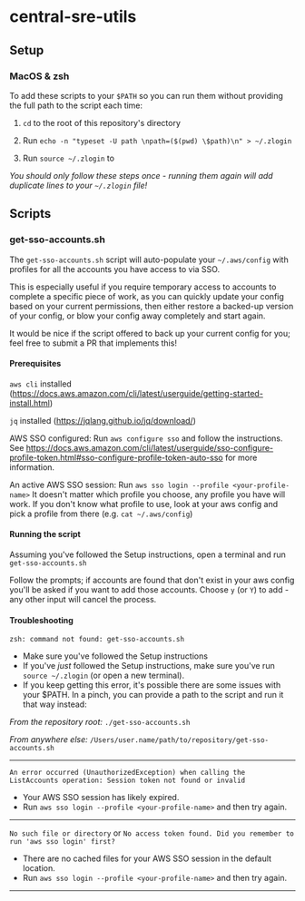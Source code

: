 # central-sre-utils

## Setup

### MacOS & zsh

To add these scripts to your `$PATH` so you can run them without providing the full path to the script each time:

1. `cd` to the root of this repository's directory

2. Run `echo -n "typeset -U path \npath=($(pwd) \$path)\n" > ~/.zlogin`

3. Run `source ~/.zlogin` to 

*You should only follow these steps once - running them again will add duplicate lines to your `~/.zlogin` file!*


## Scripts

### get-sso-accounts.sh

The `get-sso-accounts.sh` script will auto-populate your `~/.aws/config` with profiles for all the accounts you have access to via SSO.

This is especially useful if you require temporary access to accounts to complete a specific piece of work, as you can quickly update your config based on your current permissions, then either restore a backed-up version of your config, or blow your config away completely and start again. 

It would be nice if the script offered to back up your current config for you; feel free to submit a PR that implements this!

#### Prerequisites

`aws cli` installed (https://docs.aws.amazon.com/cli/latest/userguide/getting-started-install.html)

`jq` installed (https://jqlang.github.io/jq/download/)

AWS SSO configured: Run `aws configure sso` and follow the instructions. See https://docs.aws.amazon.com/cli/latest/userguide/sso-configure-profile-token.html#sso-configure-profile-token-auto-sso for more information.

An active AWS SSO session: Run `aws sso login --profile <your-profile-name>`
It doesn't matter which profile you choose, any profile you have will work. 
If you don't know what profile to use, look at your aws config and pick a profile from there (e.g. `cat ~/.aws/config`)

#### Running the script

Assuming you've followed the Setup instructions, open a terminal and run `get-sso-accounts.sh`

Follow the prompts; if accounts are found that don't exist in your aws config you'll be asked if you want to add those accounts. Choose `y` (or `Y`) to add - any other input will cancel the process.

#### Troubleshooting

`zsh: command not found: get-sso-accounts.sh`
- Make sure you've followed the Setup instructions
- If you've *just* followed the Setup instructions, make sure you've run `source ~/.zlogin` (or open a new terminal).
- If you keep getting this error, it's possible there are some issues with your $PATH. In a pinch, you can provide a path to the script and run it that way instead:

*From the repository root:*
`./get-sso-accounts.sh`

*From anywhere else:*
`/Users/user.name/path/to/repository/get-sso-accounts.sh`

---
`An error occurred (UnauthorizedException) when calling the ListAccounts operation: Session token not found or invalid`

- Your AWS SSO session has likely expired. 
- Run `aws sso login --profile <your-profile-name>` and then try again.

---
`No such file or directory` or `No access token found. Did you remember to run 'aws sso login' first?`

- There are no cached files for your AWS SSO session in the default location. 
- Run `aws sso login --profile <your-profile-name>` and then try again.

---

